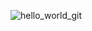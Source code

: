 ![hello_world_git](https://github.com/user-attachments/assets/a2f4bb23-2dae-48d6-b85a-82ae7c3cca91)
